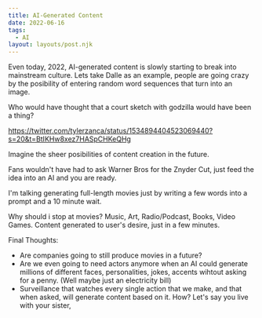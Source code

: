 ```yaml
---
title: AI-Generated Content
date: 2022-06-16
tags:
  - AI
layout: layouts/post.njk
---
```


Even today, 2022, AI-generated content is slowly starting to break into mainstream culture. Lets take Dalle as an example, people are going crazy by the posibility of entering random word sequences that turn into an image.

Who would have thought that a court sketch with godzilla would have been a thing?

https://twitter.com/tylerzanca/status/1534894404523069440?s=20&t=BtIKHw8xez7HASpCHKeQHg

Imagine the sheer posibilities of content creation in the future. 

Fans wouldn't have had to ask Warner Bros for the Znyder Cut, just feed the idea into an AI and you are ready.

I'm talking generating full-length movies just by writing a few words into a prompt and a 10 minute wait.

Why should i stop at movies? Music, Art, Radio/Podcast, Books, Video Games. Content generated to user's desire, just in a few minutes.

Final Thoughts:
- Are companies going to still produce movies in a future?
- Are we even going to need actors anymore when an AI could generate millions of different faces, personalities, jokes, accents wihtout asking for a penny. (Well maybe just an electricity bill)
- Surveillance that watches every single action that we make, and that when asked, will generate content based on it. How? Let's say you live with your sister, 